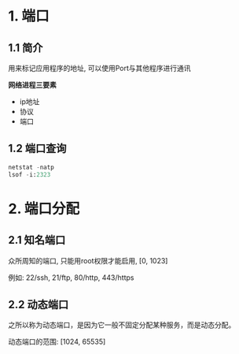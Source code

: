 # 1. 端口

## 1.1 简介

用来标记应用程序的地址, 可以使用Port与其他程序进行通讯

**网络进程三要素**

* ip地址
* 协议
* 端口

## 1.2 端口查询

```python
netstat -natp
lsof -i:2323
```
# 2. 端口分配

## 2.1 知名端口

众所周知的端口, 只能用root权限才能启用, [0, 1023]

例如: 22/ssh, 21/ftp, 80/http, 443/https

## 2.2 动态端口

之所以称为动态端口，是因为它一般不固定分配某种服务，而是动态分配。

动态端口的范围: [1024, 65535]
